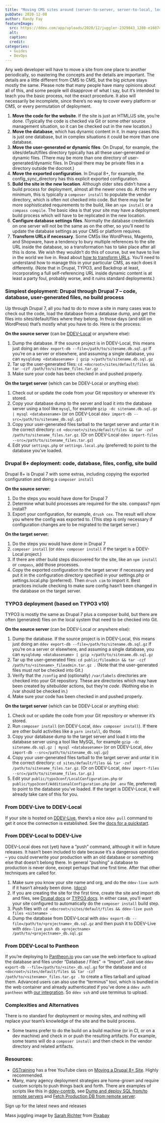 ```yaml
---
title: "Moving CMS sites around (server-to-server, server-to-local, local-to-server)"
pubDate: 2020-12-08
author: Randy Fay
featureImage:
  src: https://ddev.com/app/uploads/2020/12/juggler-2329843_1280-e1607477143481.jpg
  alt:
  caption:
  credit:
categories:
  - Guides
  - DevOps
---
```


Any web developer will have to move a site from one place to another periodically, so mastering the concepts and the details are important. The details are a little different from CMS to CMS, but the big picture stays mostly the same. Please note that many people have many opinions about all of this, and some people will disapprove of what I say, but it’s intended to teach you the basic process, not the exact procedure. It also will necessarily be incomplete, since there’s no way to cover every platform or CMS, or every permutation of deployment.

1. **Move the code for the website**. If the site is just an HTML/JS site, you’re done. (Typically the code is checked via Git or some other source management situation, so it can be checked out in the new location.)
2. **Move the database**, which has dynamic content in it. In many cases this is just one database, but in complex situations it could be more than one database.
3. **Move the user-generated or dynamic files**. On Drupal, for example, the sites/default/files directory typically has all these user-generated or dynamic files. (There may be more than one directory of user-generated/dynamic files. In Drupal there may be private files in a directory outside the docroot.)
4. **Move the exported configuration**. In Drupal 8+, for example, the config_sync_directory has this explicit exported configuration.
5. **Build the site in the new location**. Although older sites didn’t have a build process for deployment, almost all the newer ones do. At the very minimum, this is typically a `composer install` to populate the vendor directory, which is often not checked into code. But there may be far more sophisticated requirements to the build, like an `npm install` or a `compass compile`. The basic idea is that your site may have a deployment build process which will have to be replicated in the new location.
6. **Configure database settings files**. Normally the database credentials on one server will not be the same as on the other, so you’ll need to update the database settings as your CMS or platform requires.
7. **Transform URLs if necessary**. Some CMSs like WordPress, Magento, and Shopware, have a tendency to bury multiple references to the site URL inside the database, so a transformation has to take place after all this is done. We wish they wouldn’t do this of course, but we have to live in the world we live in. Read about [how to transform URLs](https://ddev.com/ddev-local/sharing-a-ddev-local-project-with-other-collaborators/). You’ll need to understand how to manage this in your particular CMS, as each does it differently. (Note that in Drupal, TYPO3, and Backdrop at least, incorporating a full self-referencing URL inside dynamic content is at least a party foul, probably worse, and it ruins standard deployments.)

### Simplest deployment: Drupal through Drupal 7 – code, database, user-generated files, no build process

Up through Drupal 7, all you had to do to move a site in many cases was to check out the code, load the database from a database dump, and get the files into sites/default/files where they belong. In those days (and still on WordPress) that’s mostly what you have to do. Here is the process:

**On the source server** (can be [DDEV-Local](https://ddev.readthedocs.io/en/stable/) or anywhere else):

1. Dump the database. If the source project is in DDEV-Local, this means just doing an `ddev export-db --file=/path/to/sitename.db.sql.gz` If you’re on a server or elsewhere, and assuming a single database, you can `mysqldump <databasename> | gzip >/path/to/sitename.db.sql.gz`
2. Tar up the user-generated files: `cd <docroot>/sites/default/files && tar -czf /path/to/sitename_files.tar.gz .`
3. Make sure your code has been checked in and pushed properly.

**On the target server** (which can be DDEV-Local or anything else):

1. Check out or update the code from your Git repository or wherever it’s stored.
2. Copy your database dump to the server and load it into the database server using a tool like `mysql`, for example `gzip -dc sitename.db.sql.gz | mysql <databasename>` (or on DDEV-Local `ddev import-db --src=/path/to/sitename_db.sql.gz`)
3. Copy your user-generated files tarball to the target server and untar it in the correct directory: `cd <docroot>/sites/default/files && tar -zxf /path/to/sitename_files.tar.gz`. (Or on DDEV-Local `ddev import-files --src=/path/to/sitename_files.tar.gz`)
4. Edit your `settings.php` or `settings.local.php` (preferred) to point to the database you’ve loaded.

### Drupal 8+ deployment: code, database, files, config, site build

Drupal 8+ is Drupal 7 with some extras, including copying the exported configuration and doing a `composer install`

**On the source server:**

1. Do the steps you would have done for Drupal 7
2. Determine what build processes are required for the site. compass? npm install?
3. Export your configuration, for example, `drush cex`. The result will show you where the config was exported to. (This step is only necessary if configuration changes are to be migrated to the target server.)

**On the target server:**

1. Do the steps you would have done in Drupal 7
2. `composer install` (or `ddev composer install` if the target is a DDEV-Local project.)
3. If there are other build steps discovered for the site, like an `npm install` or `compass`, add those processes.
4. Copy the exported configuration to the target server if necessary and put it in the configuration directory specified in your settings.php or settings.local.php (preferred). Then `drush cim` to import it. Best practices include checking to make sure config hasn’t been changed in the database on the target server.

### TYPO3 deployment (based on TYPO3 v10)

TYPO3 is mostly the same as Drupal 7 plus a composer build, but there are often (generated) files on the local system that need to be checked into Git.

**On the source server** (can be DDEV-Local or anywhere else):

1. Dump the database. If the source project is in DDEV-Local, this means just doing an `ddev export-db --file=/path/to/sitename.db.sql.gz` If you’re on a server or elsewhere, and assuming a single database, you can `mysqldump <databasename> | gzip >/path/to/sitename.db.sql.gz`
2. Tar up the user-generated files: `cd public/fileadmin && tar -czf /path/to/<sitename>_fileadmin.tar.gz .` (Note that the user-generated files must _not_ be checked into Git.)
3. Verify that the `/config` and (optionally) `/var/labels` directories are checked into your Git repository. These are directories which may have been created by sitebuilder actions, but they’re _code_. (Nothing else in /var should be checked in.)
4. Make sure your code has been checked in and pushed properly.

**On the target server** (which can be DDEV-Local or anything else):

1. Check out or update the code from your Git repository or wherever it’s stored.
2. Run `composer install` (on DDEV-Local, `ddev composer install`). If there are other build activities like a `yarn install`, do those.
3. Copy your database dump to the target server and load it into the database server using a tool like MySQL, for example `gzip -dc sitename.db.sql.gz | mysql <databasename>` (or on DDEV-Local, `ddev import-db --src=/path/to/sitename_db.sql.gz`)
4. Copy your user-generated files tarball to the target server and untar it in the correct directory: `cd sites/default/files && tar -zxf /path/to/sitename_files.tar.gz`. (Or on DDEV-Local, `ddev import-files --src=/path/to/sitename_files.tar.gz`.)
5. Edit your `public/typo3conf/LocalConfiguration.php` or `public/typo3conf/AdditionalConfiguration.php` (or `.env` file, preferred) to point to the database you’ve loaded. If the target is DDEV-Local, it will already take care of this for you.

### From DDEV-Live to DDEV-Local

If your site is hosted on [DDEV-Live](http://ddev.com/ddev-live), there’s a nice `ddev pull` command to get it once the connection is established. See the [docs for a quickstart](https://ddev.readthedocs.io/en/stable/users/providers/DDEV-Live/).

### From DDEV-Local to DDEV-Live

DDEV-Local does not (yet) have a “push” command, although it will in future releases. It hasn’t been included to date because it’s a dangerous operation – you could overwrite your production with an old database or something else that doesn’t belong there. In general “pushing” a database to production is never done, except perhaps that one first time. After that other techniques are called for.

1. Make sure you know your site name and org, and do the `ddev-live auth` if it hasn’t already been done. ([docs](https://docs.ddev.com/authentication/))
2. If you are creating the site for the first time, create the site and import db and files, see [Drupal docs](https://docs.ddev.com/drupal-guide/) or [TYPO3 docs](https://docs.ddev.com/typo3-guide/). In either case, you’ll want your site configured to automatically do the `composer install` build step.
3. Push files with `cd <docroot>/sites/default/files && ddev-live push files <sitename> .`
4. Dump the database from DDEV-Local with `ddev export-db --file=/path/to/<projectname>_db.sql.gz` and then push it to DDEV-Live with `ddev-live push db <projectname> /path/to/<projectname>_db.sql.gz`

### From DDEV-Local to Pantheon

If you’re deploying to [Pantheon.io](http://pantheon.io) you can use the web interface to upload the database and files under “Database / Files” → “Import”. Just use `ddev export-db --file=/path/to/<site>_db.sql.gz` for the database and `cd <docroot>/sites/default/files && tar -czf /path/to/<sitename>_files.tar.gz .` to create a files tarball and upload them. Advanced users can also use the “terminus” tool, which is bundled in the web container and already authenticated if you’ve done a `ddev auth pantheon` with [our integration](https://ddev.readthedocs.io/en/stable/users/providers/pantheon/). So `ddev ssh` and use terminus to upload.

### Complexities and Alternatives

There is no standard for deployment or moving sites, and nothing will replace your team’s knowledge of the site and the build process.

- Some teams prefer to do the build on a build machine (or in CI, or on a dev machine) and check in or push the resulting artifacts. For example, some teams will do a `composer install` and then check in the vendor directory and related artifacts.

### Resources:

- [OSTraining](https://www.ostraining.com/) has a free YouTube class on [Moving a Drupal 8+ Site](https://www.youtube.com/playlist?list=PLtaXuX0nEZk-ow4oT3yqxmjk4IRHz4jHl). Highly recommended.
- Many, many agency deployment strategies are home-grown and require custom scripts to push things back and forth. There are examples of scripts like this in [ddev-contrib](https://github.com/drud/ddev-contrib), see [Dump and deploy SQL from/to remote servers](https://github.com/drud/ddev-contrib/blob/master/custom-commands/dump-and-deploy-db) and [Fetch Production DB from remote server](https://github.com/drud/ddev-contrib/blob/master/custom-commands/fetchproductiondb).

Sign up for the latest news and releases

Mass juggling image by [Sarah Richter](https://pixabay.com/users/sarahrichterart-1546275/?utm%5Fsource=link-attribution&utm%5Fmedium=referral&utm%5Fcampaign=image&utm%5Fcontent=2329843) from [Pixabay](https://pixabay.com/?utm%5Fsource=link-attribution&utm%5Fmedium=referral&utm%5Fcampaign=image&utm%5Fcontent=2329843)
